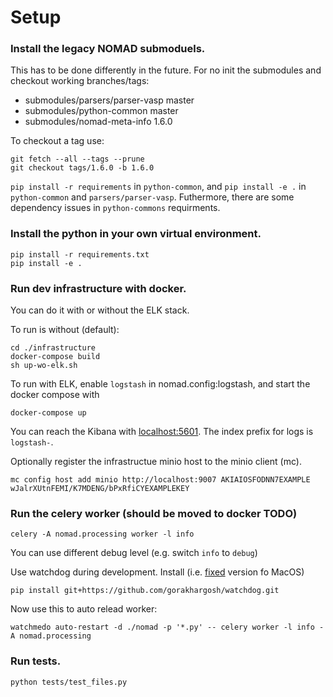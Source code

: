 # Setup

### Install the legacy NOMAD submoduels.
This has to be done differently in the future. For no init the submodules and checkout
working branches/tags:
- submodules/parsers/parser-vasp master
- submodules/python-common master
- submodules/nomad-meta-info 1.6.0

To checkout a tag use:
```
git fetch --all --tags --prune
git checkout tags/1.6.0 -b 1.6.0
```

`pip install -r requirements` in `python-common`, and `pip install -e .` in `python-common` and
`parsers/parser-vasp`. Futhermore, there are some dependency issues in `python-commons` requirments.

### Install the python in your own virtual environment.

```
pip install -r requirements.txt
pip install -e .
```

### Run dev infrastructure with docker.
You can do it with or without the ELK stack.

To run is without (default):
```
cd ./infrastructure
docker-compose build
sh up-wo-elk.sh
```

To run with ELK, enable `logstash` in nomad.config:logstash, and start the docker compose with
```
docker-compose up
```
You can reach the Kibana with [localhost:5601](http://localhost:5601).
The index prefix for logs is `logstash-`.

Optionally register the infrastructue minio host to the minio client (mc).
```
mc config host add minio http://localhost:9007 AKIAIOSFODNN7EXAMPLE wJalrXUtnFEMI/K7MDENG/bPxRfiCYEXAMPLEKEY
```

### Run the celery worker (should be moved to docker TODO)

```
celery -A nomad.processing worker -l info
```
You can use different debug level (e.g. switch `info` to `debug`)

Use watchdog during development. Install (i.e. [fixed](https://github.com/gorakhargosh/watchdog/issues/330) version fo MacOS)
```
pip install git+https://github.com/gorakhargosh/watchdog.git
```

Now use this to auto relead worker:
```
watchmedo auto-restart -d ./nomad -p '*.py' -- celery worker -l info -A nomad.processing
```

### Run tests.
```
python tests/test_files.py
```
